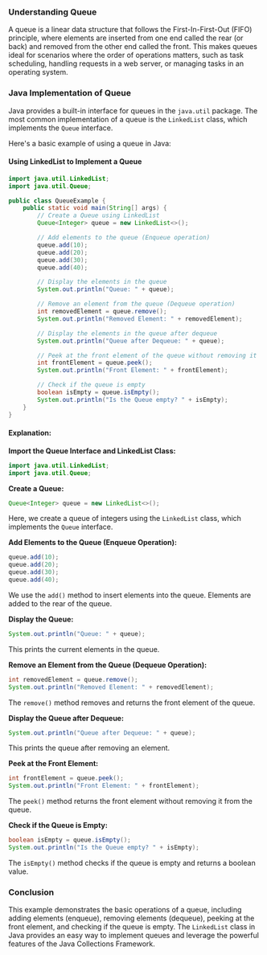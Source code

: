 ### Understanding Queue

A queue is a linear data structure that follows the First-In-First-Out (FIFO) principle, where elements are inserted from one end called the rear (or back) and removed from the other end called the front. This makes queues ideal for scenarios where the order of operations matters, such as task scheduling, handling requests in a web server, or managing tasks in an operating system.

### Java Implementation of Queue

Java provides a built-in interface for queues in the `java.util` package. The most common implementation of a queue is the `LinkedList` class, which implements the `Queue` interface.

Here's a basic example of using a queue in Java:

#### Using LinkedList to Implement a Queue

```java
import java.util.LinkedList;
import java.util.Queue;

public class QueueExample {
    public static void main(String[] args) {
        // Create a Queue using LinkedList
        Queue<Integer> queue = new LinkedList<>();

        // Add elements to the queue (Enqueue operation)
        queue.add(10);
        queue.add(20);
        queue.add(30);
        queue.add(40);

        // Display the elements in the queue
        System.out.println("Queue: " + queue);

        // Remove an element from the queue (Dequeue operation)
        int removedElement = queue.remove();
        System.out.println("Removed Element: " + removedElement);

        // Display the elements in the queue after dequeue
        System.out.println("Queue after Dequeue: " + queue);

        // Peek at the front element of the queue without removing it
        int frontElement = queue.peek();
        System.out.println("Front Element: " + frontElement);

        // Check if the queue is empty
        boolean isEmpty = queue.isEmpty();
        System.out.println("Is the Queue empty? " + isEmpty);
    }
}
```

#### Explanation:

**Import the Queue Interface and LinkedList Class:**

```java
import java.util.LinkedList;
import java.util.Queue;
```

**Create a Queue:**

```java
Queue<Integer> queue = new LinkedList<>();
```

Here, we create a queue of integers using the `LinkedList` class, which implements the `Queue` interface.

**Add Elements to the Queue (Enqueue Operation):**

```java
queue.add(10);
queue.add(20);
queue.add(30);
queue.add(40);
```

We use the `add()` method to insert elements into the queue. Elements are added to the rear of the queue.

**Display the Queue:**

```java
System.out.println("Queue: " + queue);
```

This prints the current elements in the queue.

**Remove an Element from the Queue (Dequeue Operation):**

```java
int removedElement = queue.remove();
System.out.println("Removed Element: " + removedElement);
```

The `remove()` method removes and returns the front element of the queue.

**Display the Queue after Dequeue:**

```java
System.out.println("Queue after Dequeue: " + queue);
```

This prints the queue after removing an element.

**Peek at the Front Element:**

```java
int frontElement = queue.peek();
System.out.println("Front Element: " + frontElement);
```

The `peek()` method returns the front element without removing it from the queue.

**Check if the Queue is Empty:**

```java
boolean isEmpty = queue.isEmpty();
System.out.println("Is the Queue empty? " + isEmpty);
```

The `isEmpty()` method checks if the queue is empty and returns a boolean value.

### Conclusion

This example demonstrates the basic operations of a queue, including adding elements (enqueue), removing elements (dequeue), peeking at the front element, and checking if the queue is empty. The `LinkedList` class in Java provides an easy way to implement queues and leverage the powerful features of the Java Collections Framework.
